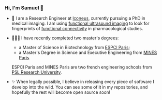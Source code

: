 ### Hi, I'm Samuel 👋

- 🧠 I am a Research Engineer at [Iconeus](https://iconeus.com), currently pursuing a PhD in medical imaging. I am using [functional ultrasound imaging](https://en.wikipedia.org/wiki/Functional_ultrasound_imaging) to look for fingerprints of [functional connectivity](https://en.wikipedia.org/wiki/Dynamic_functional_connectivity) in pharmacological studies.

- 🧑🏻‍🎓 I have recently completed two master's degrees: 
  - a Master of Science in Biotechnology from [ESPCI Paris](https://www.espci.psl.eu/en/);
  - a Master's Degree in Science and Executive Engineering from [MINES Paris](https://www.minesparis.psl.eu). 
  
  ESPCI Paris and MINES Paris are two french engineering schools from [PSL Research University](https://psl.eu/en). 

- ✨ When legally possible, I believe in releasing every piece of software I develop into the wild. You can see some of it in my repositories, and hopefully the rest will become open source soon!
